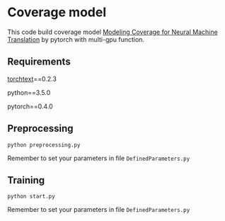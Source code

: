 # Coverage model

This code build coverage model [Modeling Coverage for Neural Machine Translation](https://arxiv.org/abs/1601.04811) by pytorch with multi-gpu function.

## Requirements

[torchtext](https://github.com/pytorch/text)==0.2.3

python==3.5.0

pytorch==0.4.0

## Preprocessing

```
python preprocessing.py
``` 

Remember to set your parameters in file ```DefinedParameters.py```

## Training 

```
python start.py
```

Remember to set your parameters in file ```DefinedParameters.py```

